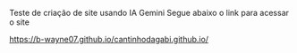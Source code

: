 Teste de criação de site usando IA Gemini
Segue abaixo o link para acessar o site

https://b-wayne07.github.io/cantinhodagabi.github.io/

